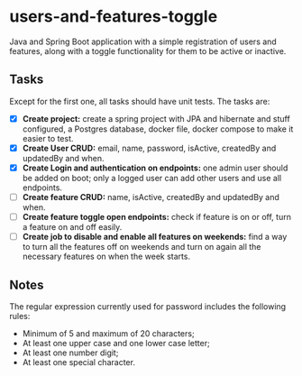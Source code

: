 # users-and-features-toggle

Java and Spring Boot application with a simple registration of users and features, along with a toggle functionality for
them to be active or inactive.

## Tasks

Except for the first one, all tasks should have unit tests. The tasks are:

- [x] **Create project:** create a spring project with JPA and hibernate and stuff configured, a Postgres database,
  docker file, docker compose to make it easier to test.
- [x] **Create User CRUD:** email, name, password, isActive, createdBy and updatedBy and when.
- [x] **Create Login and authentication on endpoints:** one admin user should be added on boot; only a logged user can
  add other users and use all endpoints.
- [ ] **Create feature CRUD:** name, isActive, createdBy and updatedBy and when.
- [ ] **Create feature toggle open endpoints:** check if feature is on or off, turn a feature on and off easily.
- [ ] **Create job to disable and enable all features on weekends:** find a way to turn all the features off on weekends
  and turn on again all the necessary features on when the week starts.

## Notes

The regular expression currently used for password includes the following rules:

- Minimum of 5 and maximum of 20 characters;
- At least one upper case and one lower case letter;
- At least one number digit;
- At least one special character.
